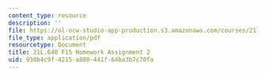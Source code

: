 ```yaml
---
content_type: resource
description: ''
file: https://ol-ocw-studio-app-production.s3.amazonaws.com/courses/21l-640j-the-new-spain-1977-present-fall-2015/930b4c9f4215a880441f64ba3b7c70fa_MIT21L_640JF15_HW_ses2.pdf
file_type: application/pdf
resourcetype: Document
title: 21L.640 F15 Homework Assignment 2
uid: 930b4c9f-4215-a880-441f-64ba3b7c70fa
---
```

